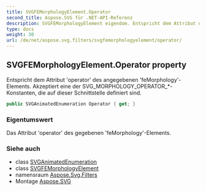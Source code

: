 ```yaml
---
title: SVGFEMorphologyElement.Operator
second_title: Aspose.SVG für .NET-API-Referenz
description: SVGFEMorphologyElement eigendom. Entspricht dem Attribut operator des angegebenen feMorphologyElements. Akzeptiert eine der SVG_MORPHOLOGY_OPERATOR_Konstanten die auf dieser Schnittstelle definiert sind.
type: docs
weight: 30
url: /de/net/aspose.svg.filters/svgfemorphologyelement/operator/
---
```

## SVGFEMorphologyElement.Operator property

Entspricht dem Attribut 'operator' des angegebenen 'feMorphology'-Elements. Akzeptiert eine der SVG_MORPHOLOGY_OPERATOR_*-Konstanten, die auf dieser Schnittstelle definiert sind.

```csharp
public SVGAnimatedEnumeration Operator { get; }
```

### Eigentumswert

Das Attribut 'operator' des gegebenen 'feMorphology'-Elements.

### Siehe auch

* class [SVGAnimatedEnumeration](../../../aspose.svg.datatypes/svganimatedenumeration/)
* class [SVGFEMorphologyElement](../)
* namensraum [Aspose.Svg.Filters](../../svgfemorphologyelement/)
* Montage [Aspose.SVG](../../../)


